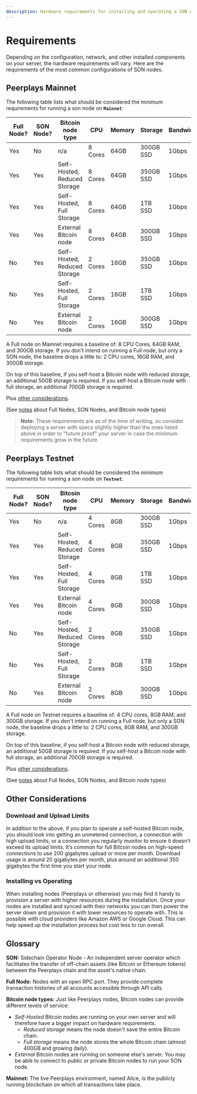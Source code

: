 ```yaml
---
description: Hardware requirements for installing and operating a SON node.
---
```


# Requirements

Depending on the configuration, network, and other installed components on your server, the hardware requirements will vary. Here are the requirements of the most common configurations of SON nodes.

## Peerplays Mainnet

The following table lists what should be considered the minimum requirements for running a son node on **`Mainnet`**:

| Full Node? | SON Node? | Bitcoin node type            | CPU     | Memory | Storage   | Bandwidth | OS           |
| ---------- | --------- | ---------------------------- | ------- | ------ | --------- | --------- | ------------ |
| Yes        | No        | n/a                          | 8 Cores | 64GB   | 300GB SSD | 1Gbps     | Ubuntu 18.04 |
| Yes        | Yes       | Self-Hosted, Reduced Storage | 8 Cores | 64GB   | 350GB SSD | 1Gbps     | Ubuntu 18.04 |
| Yes        | Yes       | Self-Hosted, Full Storage    | 8 Cores | 64GB   | 1TB SSD   | 1Gbps     | Ubuntu 18.04 |
| Yes        | Yes       | External Bitcoin node        | 8 Cores | 64GB   | 300GB SSD | 1Gbps     | Ubuntu 18.04 |
| No         | Yes       | Self-Hosted, Reduced Storage | 2 Cores | 16GB   | 350GB SSD | 1Gbps     | Ubuntu 18.04 |
| No         | Yes       | Self-Hosted, Full Storage    | 2 Cores | 16GB   | 1TB SSD   | 1Gbps     | Ubuntu 18.04 |
| No         | Yes       | External Bitcoin node        | 2 Cores | 16GB   | 300GB SSD | 1Gbps     | Ubuntu 18.04 |

A Full node on Mainnet requires a baseline of: 8 CPU Cores, 64GB RAM, and 300GB storage. If you don't intend on running a Full node, but only a SON node, the baseline drops a little to: 2 CPU cores, 16GB RAM, and 300GB storage.

On top of this baseline, if you self-host a Bitcoin node with reduced storage, an additional 50GB storage is required. If you self-host a Bitcoin node with full storage, an additional 700GB storage is required.

Plus [other considerations](requirements.md#other-considerations).

(See [notes](requirements.md#glossary) about Full Nodes, SON Nodes, and Bitcoin node types)

> **Note:** These requirements are as of the time of writing, so consider deploying a server with specs slightly higher than the ones listed above in order to "future proof" your server in case the minimum requirements grow in the future.

## Peerplays Testnet

The following table lists what should be considered the minimum requirements for running a son node on **`Testnet`**:

| Full Node? | SON Node? | Bitcoin node type            | CPU     | Memory | Storage   | Bandwidth | OS           |
| ---------- | --------- | ---------------------------- | ------- | ------ | --------- | --------- | ------------ |
| Yes        | No        | n/a                          | 4 Cores | 8GB    | 300GB SSD | 1Gbps     | Ubuntu 18.04 |
| Yes        | Yes       | Self-Hosted, Reduced Storage | 4 Cores | 8GB    | 350GB SSD | 1Gbps     | Ubuntu 18.04 |
| Yes        | Yes       | Self-Hosted, Full Storage    | 4 Cores | 8GB    | 1TB SSD   | 1Gbps     | Ubuntu 18.04 |
| Yes        | Yes       | External Bitcoin node        | 4 Cores | 8GB    | 300GB SSD | 1Gbps     | Ubuntu 18.04 |
| No         | Yes       | Self-Hosted, Reduced Storage | 2 Cores | 8GB    | 350GB SSD | 1Gbps     | Ubuntu 18.04 |
| No         | Yes       | Self-Hosted, Full Storage    | 2 Cores | 8GB    | 1TB SSD   | 1Gbps     | Ubuntu 18.04 |
| No         | Yes       | External Bitcoin node        | 2 Cores | 8GB    | 300GB SSD | 1Gbps     | Ubuntu 18.04 |

A Full node on Testnet requires a baseline of: 4 CPU cores, 8GB RAM, and 300GB storage. If you don't intend on running a Full node, but only a SON node, the baseline drops a little to: 2 CPU cores, 8GB RAM, and 300GB storage.

On top of this baseline, if you self-host a Bitcoin node with reduced storage, an additional 50GB storage is required. If you self-host a Bitcoin node with full storage, an additional 700GB storage is required.

Plus [other considerations](requirements.md#other-considerations).

(See [notes](requirements.md#glossary) about Full Nodes, SON Nodes, and Bitcoin node types)

## Other Considerations

### Download and Upload Limits

In addition to the above, if you plan to operate a self-hosted Bitcoin node, you should look into getting an unmetered connection, a connection with high upload limits, or a connection you regularly monitor to ensure it doesn’t exceed its upload limits. It’s common for full Bitcoin nodes on high-speed connections to use 200 gigabytes upload or more per month. Download usage is around 20 gigabytes per month, plus around an additional 350 gigabytes the first time you start your node.

### Installing vs Operating

When installing nodes (Peerplays or otherwise) you may find it handy to provision a server with higher resources during the installation. Once your nodes are installed and synced with their networks you can then power the server down and provision it with lower resources to operate with. This is possible with cloud providers like Amazon AWS or Google Cloud. This can help speed up the installation process but cost less to run overall.

## Glossary

**SON:** Sidechain Operator Node - An independent server operator which facilitates the transfer of off-chain assets (like Bitcoin or Ethereum tokens) between the Peerplays chain and the asset's native chain.

**Full Node:** Nodes with an open RPC port. They provide complete transaction histories of all accounts accessible through API calls.

**Bitcoin node types:** Just like Peerplays nodes, Bitcoin nodes can provide different levels of service:

* _Self-Hosted_ Bitcoin nodes are running on your own server and will therefore have a bigger impact on hardware requirements.
  * _Reduced storage_ means the node doesn't save the entire Bitcoin chain.
  * _Full storage_ means the node stores the whole Bitcoin chain (almost 400GB and growing daily).
* _External_ Bitcoin nodes are running on someone else's server. You may be able to connect to public or private Bitcoin nodes to run your SON node.

**Mainnet:** The live Peerplays environment, named Alice, is the publicly running blockchain on which all transactions take place.
